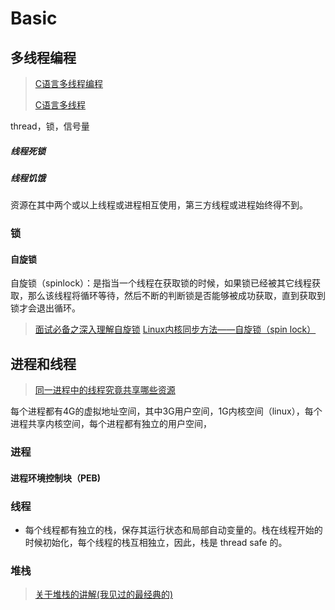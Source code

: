 # Basic

## 多线程编程

> [C语言多线程编程](https://www.cnblogs.com/zzdbullet/p/9526130.html)
>
> [C语言多线程](https://www.cnblogs.com/zzdbullet/p/9525776.html)

thread，锁，信号量

##### 线程死锁

##### 线程饥饿

​		资源在其中两个或以上线程或进程相互使用，第三方线程或进程始终得不到。



### 锁

#### 自旋锁

​		自旋锁（spinlock）：是指当一个线程在获取锁的时候，如果锁已经被其它线程获取，那么该线程将循环等待，然后不断的判断锁是否能够被成功获取，直到获取到锁才会退出循环。

> [面试必备之深入理解自旋锁](https://blog.csdn.net/qq_34337272/article/details/81252853)
> [Linux内核同步方法——自旋锁（spin lock）](https://blog.csdn.net/hhhanpan/article/details/80624244)



## 进程和线程

> [同一进程中的线程究竟共享哪些资源](https://www.cnblogs.com/baoendemao/p/3804677.html)

每个进程都有4G的虚拟地址空间，其中3G用户空间，1G内核空间（linux），每个进程共享内核空间，每个进程都有独立的用户空间，

### 进程

#### 进程环境控制块（PEB)



### 线程

* 每个线程都有独立的栈，保存其运行状态和局部自动变量的。栈在线程开始的时候初始化，每个线程的栈互相独立，因此，栈是 thread safe 的。

### 堆栈

> [关于堆栈的讲解(我见过的最经典的)](https://blog.csdn.net/yingms/article/details/53188974)


